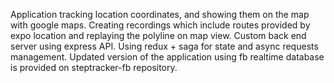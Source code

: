Application tracking location coordinates, and showing them on the map with google maps.
Creating recordings which include routes provided by expo location and replaying the polyline on map view.
Custom back end server using express API.
Using redux + saga for state and async requests management.
Updated version of the application using fb realtime database is provided on steptracker-fb repository.
